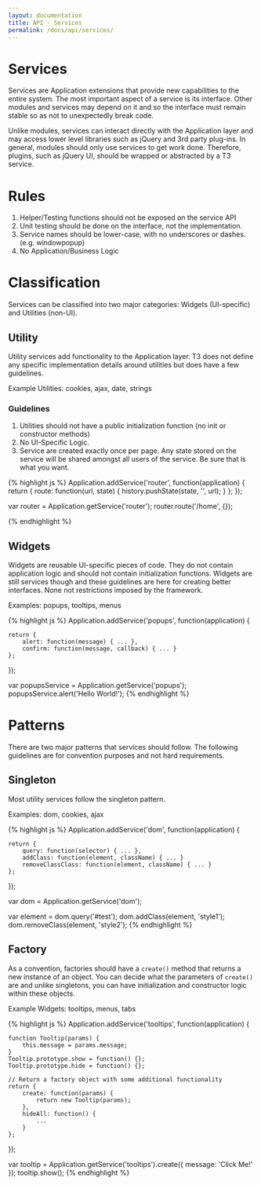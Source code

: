 ```yaml
---
layout: documentation
title: API - Services
permalink: /docs/api/services/
---
```


<div class="anchor" id="Services"></div>

# Services
Services are Application extensions that provide new capabilities to the entire system.
The most important aspect of a service is its interface. Other modules and services
may depend on it and so the interface must remain stable so as not to unexpectedly break code.

Unlike modules, services can interact directly with the Application layer and may access
lower level libraries such as jQuery and 3rd party plug-ins. In general, modules
should only use services to get work done. Therefore, plugins, such as jQuery UI, should be wrapped
or abstracted by a T3 service.

<div class="anchor" id="Rules"></div>

# Rules
1. Helper/Testing functions should not be exposed on the service API
1. Unit testing should be done on the interface, not the implementation.
1. Service names should be lower-case, with no underscores or dashes. (e.g. windowpopup)
1. No Application/Business Logic

<div class="anchor" id="Classification"></div>

# Classification
Services can be classified into two major categories: Widgets (UI-specific) and Utilities (non-UI).

<div class="anchor" id="Utility"></div>

## Utility
Utility services add functionality to the Application layer. T3 does not define
any specific implementation details around utilities but does have a few guidelines.

Example Utilities: cookies, ajax, date, strings

### Guidelines
1. Utilities should not have a public initialization function (no init or constructor methods)
1. No UI-Specific Logic.
1. Service are created exactly once per page. Any state stored on the service will be shared amongst
all users of the service. Be sure that is what you want.


{% highlight js %}
Application.addService('router', function(application) {
    return {
        route: function(url, state) {
            history.pushState(state, '', url);
        }
    };
});

var router = Application.getService('router');
router.route('/home', {});

{% endhighlight %}

<div class="anchor" id="Widget"></div>

## Widgets
Widgets are reusable UI-specific pieces of code. They do not contain application logic
and should not contain initialization functions. Widgets are still services though and
these guidelines are here for creating better interfaces. None not restrictions imposed by the framework.

Examples: popups, tooltips, menus

{% highlight js %}
Application.addService('popups', function(application) {

    return {
        alert: function(message) { ... },
        confirm: function(message, callback) { ... }
    };

});

var popupsService = Application.getService('popups');
popupsService.alert('Hello World!');
{% endhighlight %}

<div class="anchor" id="Patterns"></div>

# Patterns
There are two major patterns that services should follow. The following guidelines are for convention
purposes and not hard requirements.

<div class="anchor" id="Singleton"></div>

## Singleton
Most utility services follow the singleton pattern.

Examples: dom, cookies, ajax

{% highlight js %}
Application.addService('dom', function(application) {

    return {
        query: function(selector) { ... },
        addClass: function(element, className) { ... }
        removeClassClass: function(element, className) { ... }
    };

});

var dom = Application.getService('dom');

var element = dom.query('#test');
dom.addClass(element, 'style1');
dom.removeClass(element, 'style2');
{% endhighlight %}

<div class="anchor" id="Factory"></div>

## Factory
As a convention, factories should have a `create()` method that returns a new instance of an object.
You can decide what the parameters of `create()` are and unlike singletons, you can have initialization
and constructor logic within these objects.

Example Widgets: tooltips, menus, tabs

{% highlight js %}
Application.addService('tooltips', function(application) {

    function Tooltip(params) {
        this.message = params.message;
    }
    Tooltip.prototype.show = function() {};
    Tooltip.prototype.hide = function() {};

    // Return a factory object with some additional functionality
    return {
        create: function(params) {
            return new Tooltip(params);
        },
        hideAll: function() {
            ...
        }
    };

});

var tooltip = Application.getService('tooltips').create({
    message: 'Click Me!'
});
tooltip.show();
{% endhighlight %}

